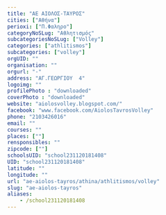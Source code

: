 ```yaml
---
title: "ΑΕ ΑΙΟΛΟΣ-ΤΑΥΡΟΣ"
cities: ["Αθήνα"]
perioxi: ["Π.Φαληρο"]
categoryNoSLug: "Αθλητισμός"
subcategoriesNoSLug: ["Volley"]
categories: ["athlitismos"]
subcategories: ["volley"]
orgUID: ""
organisation: ""
orgurl: "-"
address: "ΑΓ.ΓΕΩΡΓΙΟΥ  4"
logoimg: ""
profilePhoto : "downloaded"
coverPhoto : "downloaded"
website: "aiolosvolley.blogspot.com/"
facebook: "www.facebook.com/AiolosTavrosVolley"
phone: "2103426016"
email: ""
courses: ""
places: [""]
rensponsibles: ""
zipcode: [""]
schoolsUID: "school231120181408"
UID: "school231120181408"
latitude: ""
longitude: ""
url: "ae-aiolos-tayros/athina/athlitismos/volley"
slug: "ae-aiolos-tayros"
aliases:
    - /school231120181408
---
```






